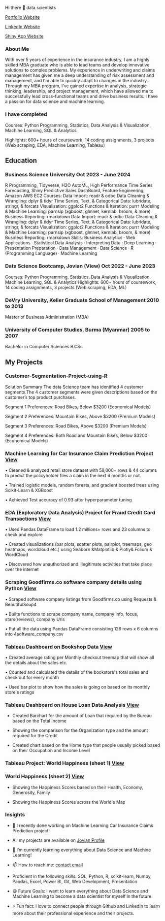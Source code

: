 Hi there 👋  data scientists

[Portfolio Website](https://www.datascienceportfol.io/tliman21)

[LinkedIn Website](https://www.linkedin.com/in/tin-nandar-liman/)

[Shiny App Website](https://tinliman.shinyapps.io/sales_dashboard_forecast_app/)

### About Me

With over 5 years of experience in the insurance industry, I am a highly skilled MBA graduate who is able to lead teams and develop innovative solutions to complex problems. My experience in underwriting and claims management has given me a deep understanding of risk assessment and management, and I'm able to quickly adapt to changes in the industry. Through my MBA program, I've gained expertise in analysis, strategic thinking, leadership, and project management, which have allowed me to successfully lead cross-functional teams and drive business results. I have a passion for data science and machine learning. 


### I have completed

Courses: Python Programming, Statistics, Data Analysis & Visualization, Machine Learning, SQL & Analytics

Highlights: 600+ hours of coursework, 14 coding assignments, 3 projects (Web scraping, EDA, Machine Learning, Tableau)


## Education

### Business Science University                                                           Oct 2023 - June 2024
R Programming, Tidyverse, H2O AutoML, High Performance Time Series Forecasting, 
Shiny Predictive Sales DashBoard, Feature Engineering, Amazon AWS EC2
Courses:
Data Import: readr & odbc
Data Cleaning & Wrangling: dplyr & tidyr
Time Series, Text, & Categorical Data: lubridate, stringr, & forcats
Visualization: ggplot2
Functions & Iteration: purrr
Modeling & Machine Learning: parnsip (xgboost, glmnet, kernlab, broom, & more)
Business Reporting: rmarkdown
Data Import: readr & odbc Data Cleaning & Wrangling: dplyr & tidyr Time Series, Text, & Categorical Data: lubridate, stringr, & forcats Visualization: ggplot2 Functions & Iteration: purrr Modeling & Machine Learning: parnsip (xgboost, glmnet, kernlab, broom, & more) Business Reporting: rmarkdown
Skills: Business Analytics · Web Applications · Statistical Data Analysis · Interpreting Data · Deep Learning · Presentation Preparation · Data Management · Data Science · R (Programming Language) · Machine Learning

### Data Science Bootcamp, Jovian (View)                                                   Oct 2022 - June 2023
                                                                    
Courses: Python Programming, Statistics, Data Analysis & Visualization, Machine Learning, SQL & Analytics
Highlights: 600+ hours of coursework, 14 coding assignments, 3 projects (Web scraping, EDA, ML)

### DeVry University, Keller Graduate School of Management 	                                2010 to 2013
                                                                   
Master of Business Administration (MBA)

### University of Computer Studies, Burma (Myanmar)                                         2005 to 2007

Bachelor in Computer Sciences B.CSc

## My Projects

### Customer-Segmentation-Project-using-R

Solution Summary
The data Science team has identified 4 customer segments.The 4 customer segments were given descriptions based on the customer’s top product purchases.

Segment 1 Preferences: Road Bikes, Below $3200 (Economical Models)

Segment 2 Preferences: Mountain Bikes, Above $3200 (Premium Models)

Segment 3 Preferences: Road Bikes, Above $3200 (Premium Models)

Segment 4 Preferences: Both Road and Mountain Bikes, Below $3200 (Economical Models)

### Machine Learning for Car Insurance Claim Prediction Project [View](https://github.com/tinliman/Car-Insurance-Claims-Prediction-Machine-Learning-Project)

•	Cleaned & analyzed retail store dataset with 58,000+ rows & 44 columns to predict the policyholder files a claim in the next 6 months or not.

•	Trained logistic models, random forests, and gradient boosted trees using Scikit-Learn & XGBoost

•	Achieved Test accuracy of 0.93 after hyperparameter tuning


### EDA (Exploratory Data Analysis) Project for Fraud Credit Card Transactions [View](https://github.com/tinliman/Exploratory-Data-Analysis-Project)

•	Used Pandas DataFrame to load 1.2 millions+ rows and 23 columns to check and explore 
  
•	Created visualizations (bar plots, scatter plots, pairplot, treemaps, geo heatmaps, wordcloud etc.) using Seaborn &Matplotlib & Plotly& Folium
& WordCloud
  
•	Discovered how unauthorized and illegitimate activities that take place over the internet

### Scraping Goodfirms.co software company details using Python [View](https://github.com/tinliman/Webscraping-project-using-Python)

•	Scraped software company listings from Goodfirms.co using Requests & BeautifulSoup4
  
•	Builts functions to scrape company name, company info, focus, stars(reviews), company Urls
  
•	Put all the data using Pandas DataFrame consisting 126 rows x 6 columns into 4software_company.csv

### Tableau Dashboard on Bookshop Data [View](https://public.tableau.com/app/profile/tin.liman/viz/BookshopAssignment_16713188435100/BookshopAssignment)

•	Created average rating per Monthly checkout treemap that will show all the details about the sales etc. 
  
•	Counted and calculated the details of the bookstore's total sales and check out for every month 
  
•	Used bar plot to show how the sales is going on based on its monthly store's ratings

### Tableau Dashboard on House Loan Data Analysis [View](https://public.tableau.com/app/profile/tin.liman/viz/HouseLoanDataAnalysis/Dashboard1)

* Created Barchart for the amount of Loan that required by the Bureau based on the Total Income
  
* Showing the comparison for the Organization type and the amount required for the Credit

* Created chart based on the Home type that people usually picked based on their Occupation and Income Level

### Tableau Project: World Happiness (sheet 1) [View](https://public.tableau.com/app/profile/tin.liman/viz/WorldHappiness_16518975948630/Dashboard1) 
### World Happiness (sheet 2) [View](https://public.tableau.com/app/profile/tin.liman/viz/JusttheData-WorldHappinessbyTinLiman/Sheet2)

- Showing the Happiness Scores based on their Health, Economy, Generosity, Family

- Showing the Happiness Scores across the World's Map

### Insights


- 🔭 I recently done working on Machine Learning Car Insurance Claims Prediction project! 

-  All my projects are available on [Jovian Profile](https://jovian.com/tinliman21)

- 🌱 I’m currently learning everything about Data Science and Machine Learning!

- 📫 How to reach me: [contact email](tinliman21@gmail.com)

- Proficient in the following skills: SQL, Python, R, scikit-learn, Numpy, Pandas, Excel, Power BI, Git, Web Development, Presentation

- 😄 Future Goals: I want to learn everything about Data Science and Machine Learning to become a data scientist for myself in the future.

- ⚡ Fun fact: I love to connect people through Github and LinkedIn to learn more about their professional experience and their projects.






